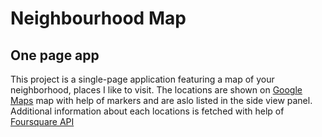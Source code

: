 # Neighbourhood Map

## One page app

This project is a single-page application featuring a map of your neighborhood, places I like to visit. The locations are
shown on [Google Maps](https://developers.google.com/maps/documentation/javascript/) map with help of markers and are 
aslo listed in the side view panel. Additional information about each locations is fetched with help 
of [Foursquare API](https://developer.foursquare.com/)
